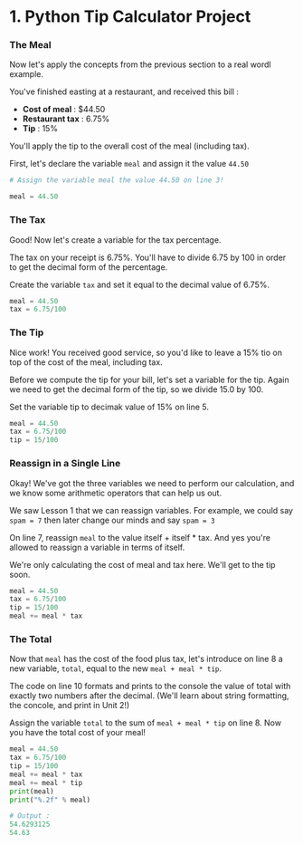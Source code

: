 # 1. Python Tip Calculator Project
### The Meal
Now let's apply the concepts from the previous section to a real wordl example.

You've finished easting at a restaurant, and received this bill :

- **Cost of meal** : $44.50
- **Restaurant tax** : 6.75%
- **Tip** : 15%

You'll apply the tip to the overall cost of the meal (including tax).

First, let's declare the variable `meal` and assign it the value `44.50`

```python
# Assign the variable meal the value 44.50 on line 3!

meal = 44.50
```

### The Tax
Good! Now let's create a variable for the tax percentage.

The tax on your receipt is 6.75%. You'll have to divide 6.75 by 100 in order to get the decimal form of the percentage.

Create the variable `tax` and set it equal to the decimal value of 6.75%.

```python
meal = 44.50
tax = 6.75/100
```

### The Tip
Nice work! You received good service, so you'd like to leave a 15% tio on top of the cost of the meal, including tax.

Before we compute the tip for your bill, let's set a variable for the tip. Again we need to get the decimal form of the tip, so we divide 15.0 by 100.

Set the variable tip to decimak value of 15% on line 5.

```python
meal = 44.50
tax = 6.75/100
tip = 15/100
```

### Reassign in a Single Line
Okay! We've got the three variables we need to perform our calculation, and we know some arithmetic operators that can help us out.

We saw Lesson 1 that we can reassign variables. For example, we could say `spam = 7` then later change our minds and say `spam = 3`

On line 7, reassign `meal` to the value itself + itself * tax. And yes you're allowed to reassign a variable in terms of itself.

We're only calculating the cost of meal and tax here. We'll get to the tip soon.

```python
meal = 44.50
tax = 6.75/100
tip = 15/100
meal += meal * tax
```


### The Total
Now that `meal` has the cost of the food plus tax, let's introduce on line 8 a new variable, `total`, equal to the new `meal + meal * tip`.

The code on line 10 formats and prints to the console the value of total with exactly two numbers after the decimal. (We'll learn about string formatting, the concole, and print in Unit 2!)

Assign the variable `total` to the sum of `meal + meal * tip` on line 8. Now you have the total cost of your meal!

```python
meal = 44.50
tax = 6.75/100
tip = 15/100
meal += meal * tax
meal += meal * tip
print(meal)
print("%.2f" % meal)

# Output :
54.6293125
54.63
```
